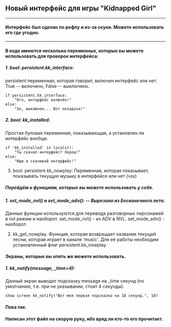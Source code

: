 ## Новый интерфейс для игры "Kidnapped Girl"

--------------------------------------------------

#### Интерфейс был сделан по рофлу и из-за скуки. Можете использовать его где угодно. 

--------------------------------------------------

#### В коде имеются несколько переменных, которые вы можете использовать для проверок интерфейса:

##### 1. bool: persistent.kk_interface:  
persistent переменная, которая говорит, включен интерфейс или нет. True -- включено, False -- выключено.

```
if persistent.kk_interface:
	"Ого, интерфейс включён!"
else:
	"Эх, выключен... Вот незадача!"
```

##### 2. bool: kk_installed:  
Простая буловая переменная, показывающая, а установлен ли интерфейс вообще. 

```
if 'kk_installed' in locals():
	"Ты скачал интерфейс? Хорош!"
else:
	"Иди и скачивай интерфейс!"
```

3. bool: persistent.kk_nowplay:
Переменная, которая показывает, показывать текущую музыку в интерфейсе или нет (чзх)

##### Перейдём к функциям, которые вы можете использовать у себя.

##### 1. set_mode_nvl() и set_mode_adv(): -- Вырезано из Бесконечного лета.  
Данные функции используются для перевода разговорных персонажей в nvl режим и наоборот. set_mode_nvl() - из ADV в NVL. set_mode_adv() - наоборот.

2. kk_get_nowplay.
Функция, которая возвращает название текущей песни, которая играет в канале 'music'. Для её работы необходим установленный флаг persistent.kk_nowplay.

#### Экраны, которые вы опять же можете использовать.

##### 1. kk_notify(message, _time=4):  
Данный экран выводит подсказку message на _time секунд (по умолчанию, т.е. при не указывании, стоит 4 секунды).

```
show screen kk_notify("Вот моя первая подсказка на 10 секунд.", 10)
```

#### Пока так.
#### Написан этот файл на скорую руку, ибо вряд ли кто-то его прочитает.




